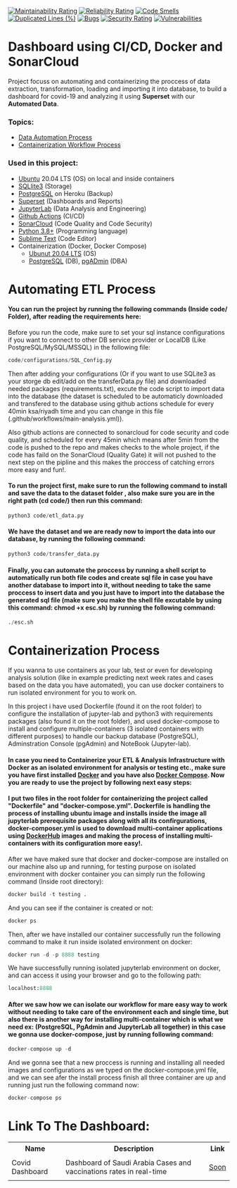 [![Maintainability Rating](https://sonarcloud.io/api/project_badges/measure?project=pinocchioVirus_sideProject&metric=sqale_rating)](https://sonarcloud.io/dashboard?id=pinocchioVirus_sideProject)
[![Reliability Rating](https://sonarcloud.io/api/project_badges/measure?project=pinocchioVirus_sideProject&metric=reliability_rating)](https://sonarcloud.io/dashboard?id=pinocchioVirus_sideProject)
[![Code Smells](https://sonarcloud.io/api/project_badges/measure?project=pinocchioVirus_sideProject&metric=code_smells)](https://sonarcloud.io/dashboard?id=pinocchioVirus_sideProject)
[![Duplicated Lines (%)](https://sonarcloud.io/api/project_badges/measure?project=pinocchioVirus_sideProject&metric=duplicated_lines_density)](https://sonarcloud.io/dashboard?id=pinocchioVirus_sideProject)
[![Bugs](https://sonarcloud.io/api/project_badges/measure?project=pinocchioVirus_sideProject&metric=bugs)](https://sonarcloud.io/dashboard?id=pinocchioVirus_sideProject)
[![Security Rating](https://sonarcloud.io/api/project_badges/measure?project=pinocchioVirus_sideProject&metric=security_rating)](https://sonarcloud.io/dashboard?id=pinocchioVirus_sideProject)
[![Vulnerabilities](https://sonarcloud.io/api/project_badges/measure?project=pinocchioVirus_sideProject&metric=vulnerabilities)](https://sonarcloud.io/dashboard?id=pinocchioVirus_sideProject)

# Dashboard using CI/CD, Docker and SonarCloud
Project focuss on automating and containerizing the proccess of data extraction, transformation, loading and importing it into database, to build a dashboard for covid-19 and analyzing it using <b>Superset</b> with our <b>Automated Data</b>.

### Topics:
- <a href="#automating-etl-process">Data Automation Process</a>
- <a href="#containerization-process">Containerization Workflow Process</a>


### Used in this project:
- <a href="https://ubuntu.com/">Ubuntu</a> 20.04 LTS (OS) on local and inside containers
- <a href="https://sqlite.org/index.html">SQLlite3</a> (Storage)
- <a href="https://www.postgresql.org/">PostgreSQL</a> on Heroku (Backup)
- <a href="https://superset.apache.org/">Superset</a> (Dashboards and Reports)
- <a href="https://pypi.org/project/jupyterlab/">JupyterLab</a> (Data Analysis and Engineering)
- <a href="https://github.com/features/actions">Github Actions</a> (CI/CD)
- <a href="https://sonarcloud.io/">SonarCloud</a> (Code Quality and Code Security) 
- <a href="https://www.python.org/downloads/">Python 3.8+</a> (Programming language)
- <a href="https://www.sublimetext.com/">Sublime Text</a> (Code Editor) 
- Containerization (Docker, Docker Compose)
   - <a href="https://hub.docker.com/_/ubuntu">Ubunut 20.04 LTS</a> (OS)
   - <a href="https://hub.docker.com/_/postgres">PostgreSQL</a> (DB), <a href="https://hub.docker.com/r/dpage/pgadmin4">pgADmin</a> (DBA)

# Automating ETL Process
#### You can run the project by running the following commands (Inside code/ Folder), after reading the requirements here:
Before you run the code, make sure to set your sql instance configurations if you want to connect to other DB service provider or LocalDB (Like PostgreSQL/MySQL/MSSQL) in the following file:
```python
code/configurations/SQL_Config.py
``` 
Then after adding your configurations (Or if you want to use SQLite3 as your storge db edit/add on the transferData.py file) and downloaded needed packages (requirements.txt), excute the code script to import data into the database (the dataset is scheduled to be automaticly downloaded and transfered to the database using github actions schedule for every 40min ksa/riyadh time and you can change in this file (.github/workflows/main-analysis.yml)). 

Also github actions are connected to sonarcloud for code security and code quality, and scheduled for every 45min which means after 5min from the code is pushed to the repo and makes checks to the whole project, if the code has faild on the SonarCloud (Quality Gate) it will not pushed to the next step on the pipline and this makes the proccess of catching errors more easy and fun!.

#### To run the project first, make sure to run the following command to install and save the data to the dataset folder , also make sure you are in the right path (cd code/) then run this command:
```python
python3 code/etl_data.py
```

#### We have the dataset and we are ready now to import the data into our database, by running the following command:
```python
python3 code/transfer_data.py
```

#### Finally, you can automate the proccess by running a shell script to automatically run both file codes and create sql file in case you have another database to import into it, without needing to take the same proccess to insert data and you just have to import into the database the generated sql file (make sure you make the shell file excutable by using this command: chmod +x esc.sh) by running the following command:
```python
./esc.sh
```

# Containerization Process
If you wanna to use containers as your lab, test or even for developing analysis solution (like in example predicting next week rates and cases based on the data you have automated), you can use docker containers to run isolated environment for you to work on.

In this project i have used Dockerfile (found it on the root folder) to configure the installation of jupyter-lab and python3 with requirements packages (also found it on the root folder), and used docker-compose to install and configure multiple-containers (3 isolated containers with different purposes) to handle our backup database (PostgreSQL), Adminstration Console (pgAdmin) and NoteBook (Jupyter-lab).

#### In case you need to Containerize your ETL & Analysis Infrastructure with Docker as an isolated environment for analysis or testing etc., make sure you have first installed <a href="https://docs.docker.com/get-docker/"><b>Docker</b></a> and you have also <a href="https://docs.docker.com/compose/install/"><b>Docker Compose</b></a>. Now you are ready to use the project by following next easy steps:

#### I put two files in the root folder for containerizing the project called "Dockerfile" and  "docker-compose.yml". <b>Dockerfile</b> is handling the process of installing ubuntu image and installs inside the image all jupyterlab prerequisite packages along with all its confirgurations, <b>docker-composer.yml</b> is used to download multi-container applications using <a href="https://hub.docker.com/">DockerHub</a> images and making the process of installing multi-containers with its configuration more easy!.

After we have maked sure that docker and docker-compose are installed on our machine also up and running, for testing purpose on isolated environment with docker container you can simply run the following command (Inside root directory):
```python
docker build -t testing .
```
And you can see if the container is created or not:
```python
docker ps
```
Then, after we have installed our container successfully run the following command to make it run inside isolated environment on docker:
```python
docker run -d -p 8888 testing
```
We have successfully running isolated jupyterlab environment on docker, and can access it using your browser and go to the following path:
```python
localhost:8888
```

#### After we saw how we can isolate our workflow for mare easy way to work without needing to take care of the environment each and single time, but also there is another way for installing multi-container which is what we need ex: (PostgreSQL, PgAdmin and JupyterLab all together) in this case we gonna use <b>docker-compose</b>, just by running following command:
```python
docker-compose up -d
```
And we gonna see that a new proccess is running and installing all needed images and configurations as we typed on the docker-compose.yml file, and we can see afer the install process finish all three container are up and running just run the following command now:
```python
docker-compose ps
```

# Link To The Dashboard:
<table class="tg">
  <tr>
    <th class="tg-yw4l"><b>Name</b></th>
    <th class="tg-yw4l"><b>Description</b></th>
    <th class="tg-yw4l"><b>Link</b></th>
  </tr>
  <!-- Dashboard Links -->
  <tr>
    <td class="tg-yw4l">Covid Dashboard</td>
    <td class="tg-yw4l">Dashboard of Saudi Arabia Cases and vaccinations rates in real-time</td>
    <td class="tg-yw4l"><a href="#">
      <p>Soon</p>
    </a></td>
  </tr>
</table>
